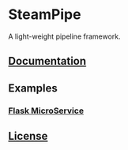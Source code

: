 # SteamPipe
A light-weight pipeline framework.

## [Documentation](./src/steampipe/README.md)

## Examples

### [Flask MicroService](./examples/steampipe_microservice/README.md)

## [License](./LICENSE)
